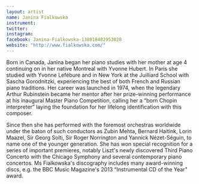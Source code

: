 ```yaml
---
layout: artist
name: Janina Fialkowska
instrument: 
twitter:
instagram:
facebook: Janina-Fialkowska-138018482953028
website: "http://www.fialkowska.com/"
---
```


Born in Canada, Janina began her piano studies with her mother at age 4 continuing on in her native Montreal with Yvonne Hubert. In Paris she studied with Yvonne Lefébure and in New York at the Juilliard School with Sascha Gorodnitzki, experiencing the best of both French and Russian piano traditions. Her career was launched in 1974, when the legendary Arthur Rubinstein became her mentor after her prize-winning performance at his inaugural Master Piano Competition, calling her a “born Chopin interpreter” laying the foundation for her lifelong identification with this composer.

Since then she has performed with the foremost orchestras worldwide under the baton of such conductors as Zubin Mehta, Bernard Haitink, Lorin Maazel, Sir Georg Solti, Sir Roger Norrington and Yannick Nézet-Séguin, to name one of the younger generation. She has won special recognition for a series of important premieres, notably Liszt's newly discovered Third Piano Concerto with the Chicago Symphony and several contemporary piano concertos. Ms Fialkowska's discography includes many award-winning discs, e.g. the BBC Music Magazine's 2013 “Instrumental CD of the Year" award.